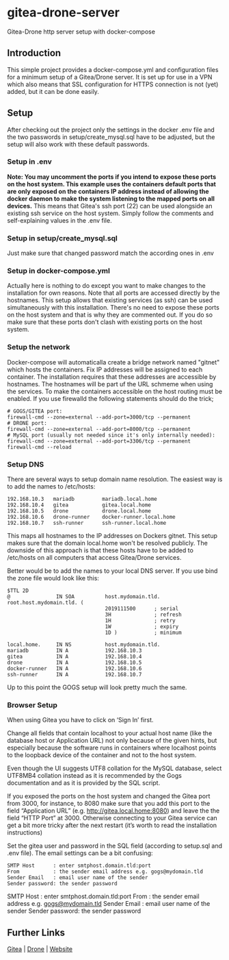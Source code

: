 # gitea-drone-server
Gitea-Drone http server setup with docker-compose

## Introduction

This simple project provides a docker-compose.yml and configuration files for a minimum setup of a Gitea/Drone server.
It is set up for use in a VPN which also means that SSL configuration for HTTPS connection is not (yet) added, but it can be done easily.

## Setup

After checking out the project only the settings in the docker .env file and the two passwords in setup/create_mysql.sql have to be adjusted, but the setup will also work with these default passwords.

### Setup in .env

**Note: You may uncomment the ports if you intend to expose these ports on the host system. This example uses the containers default ports that are only exposed on the containers IP address instead of allowing the docker daemon to make the system listening to the mapped ports on all devices.**
This means that Gitea's ssh port (22) can be used alongside an existing ssh service on the host system.
Simply follow the comments and self-explaining values in the .env file.

### Setup in setup/create_mysql.sql

Just make sure that changed password match the according ones in .env

### Setup in docker-compose.yml

Actually here is nothing to do except you want to make changes to the installation for own reasons. 
Note that all ports are accessed directly by the hostnames. This setup allows that existing services (as ssh) can be used simultaneously with this installation. There's no need to expose these ports on the host system and that is why they are commented out.
If you do so make sure that these ports don't clash with existing ports on the host system. 

### Setup the network

Docker-compose will automaticalla create a bridge network named "gitnet" which hosts the containers. Fix IP addresses will be assigned to each container. The installation requires that these addresses are accessible by hostnames. The hostnames will be part uf the URL schmeme when using the services. To make the containers accessible on the host routing must be enabled. 
If you use firewalld the following statements should do the trick;
```
# GOGS/GITEA port:
firewall-cmd --zone=external --add-port=3000/tcp --permanent
# DRONE port:
firewall-cmd --zone=external --add-port=8000/tcp --permanent
# MySQL port (usually not needed since it's only internally needed):
firewall-cmd --zone=external --add-port=3306/tcp --permanent
firewall-cmd --reload
```
### Setup DNS

There are several ways to setup domain name resolution. The easiest way is to add the names to /etc/hosts:
```
192.168.10.3   mariadb         mariadb.local.home
192.168.10.4   gitea           gitea.local.home
192.168.10.5   drone           drone.local.home
192.168.10.6   drone-runner    docker-runner.local.home
192.168.10.7   ssh-runner      ssh-runner.local.home
```
This maps all hostnames to the IP addresses on Dockers gitnet. This setup makes sure that the domain local.home won't be resolved publicly.
The downside of this approach is that these hosts have to be added to /etc/hosts on all computers that access Gitea/Drone services.

Better would be to add the names to your local DNS server.
If you use bind the zone file would look like this:
```
$TTL 2D
@               IN SOA          host.mydomain.tld.     root.host.mydomain.tld. (
                                2019111500      ; serial
                                3H              ; refresh
                                1H              ; retry
                                1W              ; expiry
                                1D )            ; minimum

local.home.     IN NS           host.mydomain.tld.
mariadb         IN A            192.168.10.3
gitea           IN A            192.168.10.4
drone           IN A            192.168.10.5
docker-runner   IN A            192.168.10.6
ssh-runner      IN A            192.168.10.7
```
Up to this point the GOGS setup will look pretty much the same.

### Browser Setup

When using Gitea you have to click on ‘Sign In’ first.

Change all fields that contain localhost to your actual host name (like the database host or Application URL) not only because of the given hints, but especially because the software runs in containers where localhost points to the loopback device of the container and not to the host system.

Even though the UI suggests UTF8 collation for the MySQL database, select UTF8MB4 collation instead as it is recommended by the Gogs documentation and as it is provided by the SQL script.

If you exposed the ports on the host system and changed the Gitea port from 3000, for instance, to 8080 make sure that you add this port to the field “Application URL” (e.g. http://gitea.local.home:8080) and leave the the field “HTTP Port” at 3000. Otherwise connecting to your Gitea service can get a bit more tricky after the next restart (it’s worth to read the installation instructions)

Set the gitea user and password in the SQL field (according to setup.sql and .env file).
The email settings can be a bit confusing:
```
SMTP Host      : enter smtphost.domain.tld:port
From           : the sender email address e.g. gogs@mydomain.tld
Sender Email   : email user name of the sender
Sender password: the sender password
```
SMTP Host      : enter smtphost.domain.tld:port
From           : the sender email address e.g. gogs@mydomain.tld
Sender Email   : email user name of the sender
Sender password: the sender password

## Further Links
[Gitea](https://gitea.io/en-us/) |
[Drone](https://drone.io/) |
[Website](https://dev.aeonsvirtue.com/en/ci-cd-with-gitea-drone-part-i/)


